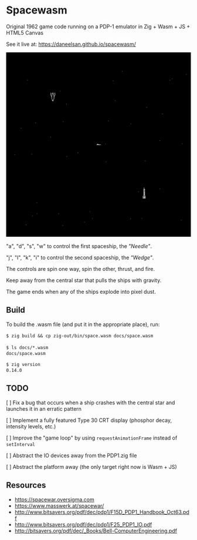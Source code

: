 # Spacewasm

Original 1962 game code running on a PDP-1 emulator in Zig + Wasm + JS + HTML5 Canvas

See it live at: https://daneelsan.github.io/spacewasm/

![spacewasm](./spacewasm.gif)

"a", "d", "s", "w" to control the first spaceship, the _"Needle"_.

"j", "l", "k", "i" to control the second spaceship, the _"Wedge"_.

The controls are spin one way, spin the other, thrust, and fire.

Keep away from the central star that pulls the ships with gravity.

The game ends when any of the ships explode into pixel dust.

## Build

To build the .wasm file (and put it in the appropriate place), run:

```shell
$ zig build && cp zig-out/bin/space.wasm docs/space.wasm

$ ls docs/*.wasm
docs/space.wasm
```

```shell
$ zig version
0.14.0
```

## TODO

[ ] Fix a bug that occurs when a ship crashes with the central star and launches it in an erratic pattern

[ ] Implement a fully featured Type 30 CRT display (phosphor decay, intensity levels, etc.)

[ ] Improve the "game loop" by using `requestAnimationFrame` instead of `setInterval`

[ ] Abstract the IO devices away from the PDP1.zig file

[ ] Abstract the platform away (the only target right now is Wasm + JS)

## Resources

-   https://spacewar.oversigma.com
-   https://www.masswerk.at/spacewar/
-   http://www.bitsavers.org/pdf/dec/pdp1/F15D_PDP1_Handbook_Oct63.pdf
-   http://www.bitsavers.org/pdf/dec/pdp1/F25_PDP1_IO.pdf
-   http://bitsavers.org/pdf/dec/_Books/Bell-ComputerEngineering.pdf
